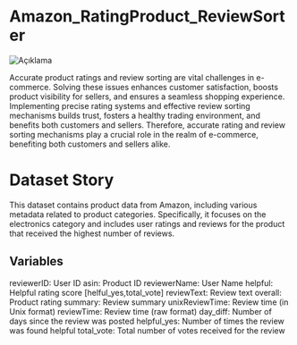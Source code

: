 # Amazon_RatingProduct_ReviewSorter

![Açıklama](https://github.com/hgatasagun/Amazon_RatingProduct_ReviewSorter/blob/main/Review.jpg)

Accurate product ratings and review sorting are vital challenges in e-commerce. Solving these issues enhances customer satisfaction, boosts product visibility for sellers, and ensures a seamless shopping experience. Implementing precise rating systems and effective review sorting mechanisms builds trust, fosters a healthy trading environment, and benefits both customers and sellers. Therefore, accurate rating and review sorting mechanisms play a crucial role in the realm of e-commerce, benefiting both customers and sellers alike.

# Dataset Story
This dataset contains product data from Amazon, including various metadata related to product categories. Specifically, it focuses on the electronics category and includes user ratings and reviews for the product that received the highest number of reviews.

## Variables
reviewerID: User ID
asin: Product ID
reviewerName: User Name
helpful: Helpful rating score [helful_yes,total_vote]
reviewText: Review text
overall: Product rating
summary: Review summary
unixReviewTime: Review time (in Unix format)
reviewTime: Review time (raw format)
day_diff: Number of days since the review was posted
helpful_yes: Number of times the review was found helpful
total_vote: Total number of votes received for the review
